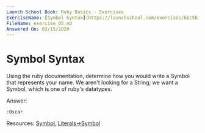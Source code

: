 ```yaml
---
Launch School Book: Ruby Basics - Exercises
ExerciseName: [Symbol Syntax](https://launchschool.com/exercises/bbc5b10d)
FileName: exercise_05.md 
Answered On: 03/15/2020
---
```


# Symbol Syntax

Using the ruby documentation, determine how you would write a Symbol that represents 
your name. We aren't looking for a String; we want a Symbol, which is one of ruby's 
datatypes.

Answer: 

```
:Oscar
```
Resources:
[Symbol](https://ruby-doc.org/core-2.5.1/Symbol.html),
[Literals->Symbol](https://ruby-doc.org/core-2.5.1/doc/syntax/literals_rdoc.html#label-Symbols)

